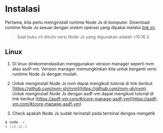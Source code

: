 # Instalasi

Pertama, kita perlu meinginstall runtime Node Js di komputer. Download runtime Node Js sesuai dengan sistem operasi yang dipakai melalui [link ini](https://nodejs.org/en/download/).

> Saat buku ini ditulis versi Node Js yang digunakan adalah v10.16.3.

## Linux
1. Di linux direkomendasikan menggunakan version manager seperti nvm atau asdf-vm. Version manager memungkinkan kita untuk berganti versi runtime Node Js dengan mudah.

2. Untuk menginstall Node Js nvm dapat mengikuti tutorial di link berikut [https://github.com/nvm-sh/nvm](https://github.com/nvm-sh/nvm).
Untuk menginstall Node Js dengan asdf-vm dapat mengikuti tutorial di link berikut [https://asdf-vm.com/#/core-manage-asdf-vm](https://asdf-vm.com/#/core-manage-asdf-vm)

3. Check apakah Node Js sudah terinstall pada terminal dengna mengetik
```bash
$ node -v
# v10.16.3
```
